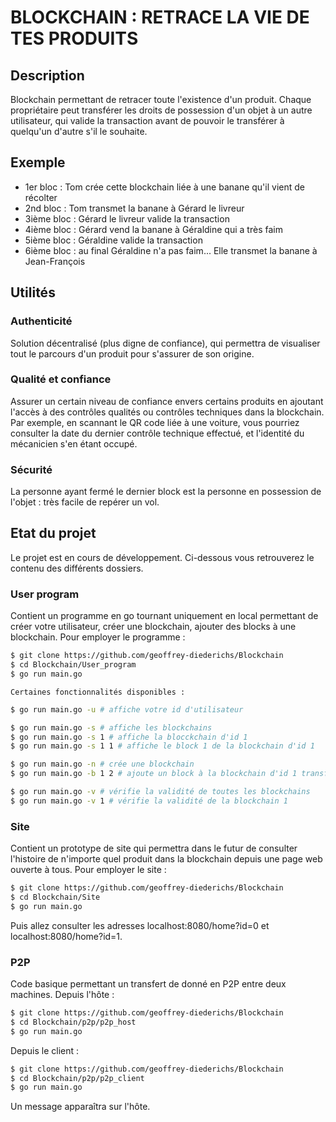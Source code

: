# BLOCKCHAIN : RETRACE LA VIE DE TES PRODUITS

## Description

Blockchain permettant de retracer toute l'existence d'un produit. Chaque propriétaire peut transférer les droits de possession d'un objet à un autre utilisateur, qui valide la transaction avant de pouvoir le transférer à quelqu'un d'autre s'il le souhaite.

## Exemple

- 1er bloc : Tom crée cette blockchain liée à une banane qu'il vient de récolter
- 2nd bloc : Tom transmet la banane à Gérard le livreur
- 3ième bloc : Gérard le livreur valide la transaction
- 4ième bloc : Gérard vend la banane à Géraldine qui a très faim
- 5ième bloc : Géraldine valide la transaction
- 6ième bloc : au final Géraldine n'a pas faim... Elle transmet la banane à Jean-François

## Utilités

### Authenticité

Solution décentralisé (plus digne de confiance), qui permettra de visualiser tout le parcours d'un produit pour s'assurer de son origine.

### Qualité et confiance

Assurer un certain niveau de confiance envers certains produits en ajoutant l'accès à des contrôles qualités ou contrôles techniques dans la blockchain. Par exemple, en scannant le QR code liée à une voiture, vous pourriez consulter la date du dernier contrôle technique effectué, et l'identité du mécanicien s'en étant occupé.

### Sécurité

La personne ayant fermé le dernier block est la personne en possession de l'objet : très facile de repérer un vol.

## Etat du projet

Le projet est en cours de développement. Ci-dessous vous retrouverez le contenu des différents dossiers.

### User program

Contient un programme en go tournant uniquement en local permettant de créer votre utilisateur, créer une blockchain, ajouter des blocks à une blockchain. Pour employer le programme :

```bash
$ git clone https://github.com/geoffrey-diederichs/Blockchain
$ cd Blockchain/User_program
$ go run main.go
```

    Certaines fonctionnalités disponibles :

```bash
$ go run main.go -u # affiche votre id d'utilisateur

$ go run main.go -s # affiche les blockchains
$ go run main.go -s 1 # affiche la blocckchain d'id 1
$ go run main.go -s 1 1 # affiche le block 1 de la blockchain d'id 1

$ go run main.go -n # crée une blockchain
$ go run main.go -b 1 2 # ajoute un block à la blockchain d'id 1 transferant (ou récupérant) la propriété à l'utilisateur 2

$ go run main.go -v # vérifie la validité de toutes les blockchains
$ go run main.go -v 1 # vérifie la validité de la blockchain 1
```

### Site

Contient un prototype de site qui permettra dans le futur de consulter l'histoire de n'importe quel produit dans la blockchain depuis une page web ouverte à tous. Pour employer le site :

```bash
$ git clone https://github.com/geoffrey-diederichs/Blockchain
$ cd Blockchain/Site
$ go run main.go
```
Puis allez consulter les adresses localhost:8080/home?id=0 et localhost:8080/home?id=1.

### P2P

Code basique permettant un transfert de donné en P2P entre deux machines. Depuis l'hôte :

```bash
$ git clone https://github.com/geoffrey-diederichs/Blockchain
$ cd Blockchain/p2p/p2p_host
$ go run main.go
```

Depuis le client :

```bash
$ git clone https://github.com/geoffrey-diederichs/Blockchain
$ cd Blockchain/p2p/p2p_client
$ go run main.go
```
    
Un message apparaîtra sur l'hôte.